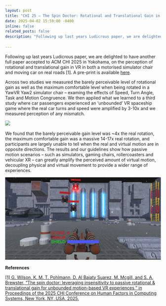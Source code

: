 ```yaml
---
layout: post
title: "CHI 25 – The Spin Doctor: Rotational and Translational Gain in Passive VR Scenarios"
date: 2025-04-02 15:59:00 -0400
inline: false
related_posts: false
description: "Following up last years Ludicrous paper, we are delighted to have another full paper accepted to ACM CHI 2025 in Yokohama, on the perception of rotational and translational gain in VR in both a motorised simulator chair and moving car on real roads [1]. A pre-print is available <a href='file:///C:/Users/tjnew/viajero-html-rip/viajero/viajero/viajero-project.org/wp-content/Papers/CHI_25_Spin_Doctor_Accessible.pdf'>here</a>. <br> <br> Across two studies we measured the barely perceivable level of rotational gain as well as the maximum comfortable level when being rotated in a YawVR Yaw2 simulator chair – examing the effects of Speed, Turn Angle, Task and Motion Congruence. We then applied what we learned to a third study where car passengers experienced an ‘unbounded’ VR spaceship game where the real car turns and speed were amplified by 3-10x and we measured perception of any mismatch. <br> <br> <img src='/assets/img/news-1.png' alt='image 1'> <br> <br> We found that the barely perceivable gain level was ~4x the real rotation, the maximum comfortable gain was a massive 14-17x real rotation, and participants are largely unable to tell when the real and virtual motion are in opposite directions. The results and our guidelines show how passive motion scenarios – such as simulators, gaming chairs, rollercoasters and vehicular XR – can greatly amplify the perceived amount of virtual motion, decoupling physical and virtual movement to provide a wider range of experiences. <br> <br> <img src='/assets/img/news-2.png' alt='image 2'> <br> <br> <b>References</b> <br> <a href='https://link.springer.com/article/10.1007/s10055-019-00420-x' target='_blank'> [1] G. Wilson, K. M. T. Pohlmann, D. Al Baiaty Suarez, M. Mcgill, and S. A. Brewster, “The spin doctor: leveraging insensitivity to passive rotational &amp; translational gain for unbounded motion-based VR experiences,” in Proceedings of the 2025 CHI Conference on Human Factors in Computing Systems, New York, NY, USA, 2025.</a>"

---
```


Following up last years Ludicrous paper, we are delighted to have another full paper accepted to ACM CHI 2025 in Yokohama, on the perception of rotational and translational gain in VR in both a motorised simulator chair and moving car on real roads [1]. A pre-print is available <a href='file:///C:/Users/tjnew/viajero-html-rip/viajero/viajero/viajero-project.org/wp-content/Papers/CHI_25_Spin_Doctor_Accessible.pdf'>here</a>. 


Across two studies we measured the barely perceivable level of rotational gain as well as the maximum comfortable level when being rotated in a YawVR Yaw2 simulator chair – examing the effects of Speed, Turn Angle, Task and Motion Congruence. We then applied what we learned to a third study where car passengers experienced an ‘unbounded’ VR spaceship game where the real car turns and speed were amplified by 3-10x and we measured perception of any mismatch. 

<img src='/assets/img/news-1.png'> 

We found that the barely perceivable gain level was ~4x the real rotation, the maximum comfortable gain was a massive 14-17x real rotation, and participants are largely unable to tell when the real and virtual motion are in opposite directions. The results and our guidelines show how passive motion scenarios – such as simulators, gaming chairs, rollercoasters and vehicular XR – can greatly amplify the perceived amount of virtual motion, decoupling physical and virtual movement to provide a wider range of experiences. 

<img src='/assets/img/news-2.png'>  

<b>References</b> 

<a href='https://link.springer.com/article/10.1007/s10055-019-00420-x' target='_blank'> [1] G. Wilson, K. M. T. Pohlmann, D. Al Baiaty Suarez, M. Mcgill, and S. A. Brewster, “The spin doctor: leveraging insensitivity to passive rotational &amp; translational gain for unbounded motion-based VR experiences,” in Proceedings of the 2025 CHI Conference on Human Factors in Computing Systems, New York, NY, USA, 2025.</a>


